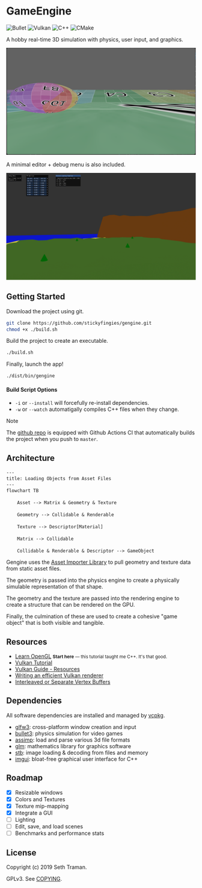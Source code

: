# GameEngine

![Bullet](https://a11ybadges.com/badge?text=Bullet&badgeColor=goldenrod&logo=crosshair)
![Vulkan](https://a11ybadges.com/badge?logo=vulkan)
![C++](https://a11ybadges.com/badge?logo=cplusplus)
![CMake](https://a11ybadges.com/badge?logo=cmake)

A hobby real-time 3D simulation with physics, user input, and graphics.

![Screenshot](./screenshot.png "Screenshot")

A minimal editor + debug menu is also included.

![Screenshot](./screenshot_editor.png "Screenshot")

Getting Started
---

Download the project using git.

```sh
git clone https://github.com/stickyfingies/gengine.git
chmod +x ./build.sh
```

Build the project to create an executable.

```sh
./build.sh
```

Finally, launch the app!

```sh
./dist/bin/gengine
```

#### Build Script Options

- `-i` or `--install` will forcefully re-install dependencies.
- `-w` or `--watch` automatigally compiles C++ files when they change.

> [!NOTE]  
> The [github repo](https://github.com/stickyfingies/gengine) is equipped with Github Actions CI that automatically builds the project when you push to `master`.

Architecture
---

```mermaid
---
title: Loading Objects from Asset Files
---
flowchart TB

    Asset --> Matrix & Geometry & Texture

    Geometry --> Collidable & Renderable

    Texture --> Descriptor[Material]

    Matrix --> Collidable

    Collidable & Renderable & Descriptor --> GameObject
```

Gengine uses the [Asset Importer Library](https://assimp.org/) to pull geometry and texture data from static asset files.

The geometry is passed into the physics engine to create a physically simulable representation of that shape.

The geometry and the texture are passed into the rendering engine to create a structure that can be rendered on the GPU.

Finally, the culmination of these are used to create a cohesive "game object" that is both visible and tangible.

## Resources
- [Learn OpenGL](https://learnopengl.com/) <small>**Start here** — this tutorial taught me C++. It's that good.</small>
- [Vulkan Tutorial](https://vulkan-tutorial.com/)
- [Vulkan Guide - Resources](https://vkguide.dev/docs/great_resources)
- [Writing an efficient Vulkan renderer](https://zeux.io/2020/02/27/writing-an-efficient-vulkan-renderer/)
- [Interleaved or Separate Vertex Buffers](https://www.reddit.com/r/vulkan/comments/rtpdvu/interleaved_vs_separate_vertex_buffers/)

Dependencies
---

All software dependencies are installed and managed by [vcpkg](https://vcpkg.io/).

- [glfw3](https://www.glfw.org/): cross-platform window creation and input
- [bullet3](https://pybullet.org/wordpress/): physics simulation for video games
- [assimp](http://assimp.org/): load and parse various 3d file formats
- [glm](https://github.com/g-truc/glm): mathematics library for graphics software
- [stb](https://github.com/nothings/stb): image loading & decoding from files and memory
- [imgui](https://github.com/ocornut/imgui): bloat-free graphical user interface for C++

Roadmap
---

- [x] Resizable windows
- [x] Colors and Textures
- [x] Texture mip-mapping
- [x] Integrate a GUI
- [ ] Lighting
- [ ] Edit, save, and load scenes
- [ ] Benchmarks and performance stats

License
---
Copyright (c) 2019 Seth Traman.

GPLv3.  See [COPYING](./COPYING).